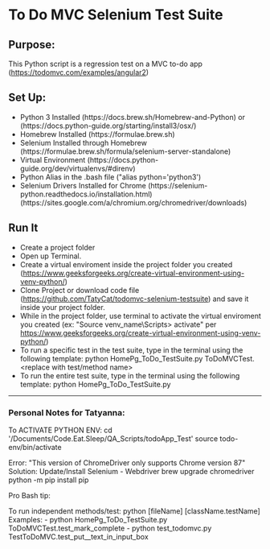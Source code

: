 # To Do MVC Selenium Test Suite
## Purpose: 
This Python script is a regression test on a MVC to-do app (https://todomvc.com/examples/angular2)

## Set Up: 
<ul>
<li>Python 3 Installed (https://docs.brew.sh/Homebrew-and-Python) or (https://docs.python-guide.org/starting/install3/osx/)</li>
<li>Homebrew Installed (https://formulae.brew.sh)</li>
<li>Selenium Installed through Homebrew (https://formulae.brew.sh/formula/selenium-server-standalone)</li>
<li>Virtual Environment (https://docs.python-guide.org/dev/virtualenvs/#direnv)</li>
<li>Python Alias in the .bash file ("alias python='python3')</li>
<li>Selenium Drivers Installed for Chrome (https://selenium-python.readthedocs.io/installation.html) (https://sites.google.com/a/chromium.org/chromedriver/downloads) </li>
</ul>

## Run It
- Create a project folder 
- Open up Terminal. 
- Create a virtual enviroment inside the project folder you created (https://www.geeksforgeeks.org/create-virtual-environment-using-venv-python/) 
- Clone Project or download code file (https://github.com/TatyCat/todomvc-selenium-testsuite) and save it inside your project folder.
- While in the project folder, use terminal to activate the virtual enviroment you created (ex: "Source venv_name\Scripts> activate" per https://www.geeksforgeeks.org/create-virtual-environment-using-venv-python/)
- To run a specific test in the test suite, type in the terminal using the following template:  python HomePg_ToDo_TestSuite.py ToDoMVCTest.<replace with test/method name>
- To run the entire test suite, type in the terminal using the following template: python HomePg_ToDo_TestSuite.py 


***	
### Personal Notes for Tatyanna: 
To ACTIVATE PYTHON ENV:
    cd '/Documents/Code.Eat.Sleep/QA_Scripts/todoApp_Test'
    source todo-env/bin/activate  

Error: "This version of ChromeDriver only supports Chrome version 87"
Solution: Update/Install Selenium - Webdriver
    brew upgrade chromedriver
    python -m pip install pip

Pro Bash tip: <!-- *history* shows last used commands-->

To run independent methods/test: python [fileName] [className.testName]
    Examples: 
    - python HomePg_ToDo_TestSuite.py ToDoMVCTest.test_mark_complete 
    - python test_todomvc.py TestToDoMVC.test_put__text_in_input_box 

